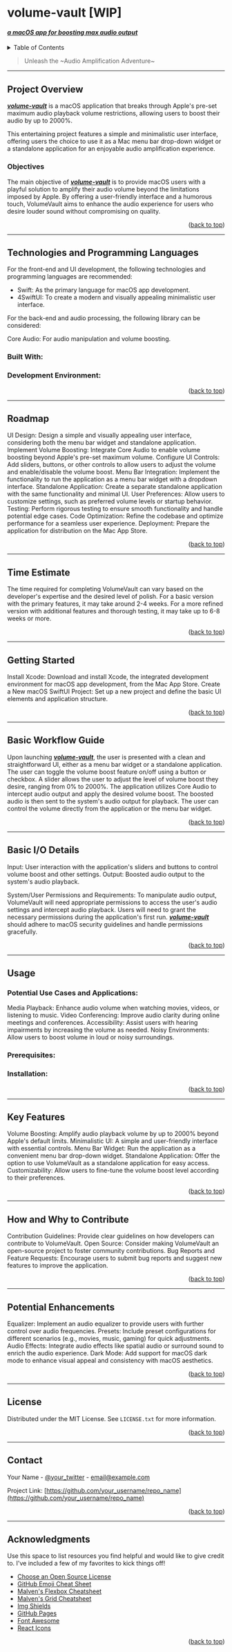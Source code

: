 <a name="vol"></a>


<!-- Adding custom IDs allows you to link directly to headings and modify them with CSS. To add a custom heading ID, enclose the custom ID in curly braces on the same line as the heading. -->
<h1 id="vol">volume-vault [WIP]</h3>

#### <ins>__*a macOS app for boosting max audio output*__</ins>

<details>
  <summary>Table of Contents</summary>
  <ol>
    <li>
      <a href="#view">Project Overview</a>
      <ul>
        <li><a href="obj">Objectives</a></li>
      </ul>
    </li>
    <li>
      <a href="#tech">Technologies and Programming Languages</a>
      <ul>
        <a href="built">Built With</a>
        <a href="devenv">Development Environment</a>
      </ul>
    </li>
    <li><a href="#start">Getting Started</a></li>
    <li><a href="#map">Roadmap</a></li>
    <li><a href="#flow">Basic Workflow</a></li>
    <li><a href="#io">Basic I/O Details</a></li>
    <li>
      <a href="#use">Usage</a>
      <ul>
        <li><a href="#pre">Prerequisites</a></li>
        <li><a href="#inst">Installation</a></li>
      </ul>
    </li>
    <li><a href="#feat">Key Features</a></li>
    <li><a href="#give">How to Contribute</a></li>
    <li><a href="#plus">Future Enhancements</a></li>
    <li><a href="#lic">License</a></li>
    <li><a href="#contact">Contact</a></li>
    <li><a href="#ack">Acknowledgments</a></li>
  </ol>
</details>
  
> Unleash the ~Audio Amplification Adventure~
> 

---------------------------

<a name="view"></a>
## Project Overview
<ins>__*volume-vault*__</ins> is a macOS application that breaks through Apple's pre-set maximum audio playback volume restrictions, allowing users to boost their audio by up to 2000%. 

This entertaining project features a simple and minimalistic user interface, offering users the choice to use it as a Mac menu bar drop-down widget or a standalone application for an enjoyable audio amplification experience.


<a name="obj"></a>
### Objectives
The main objective of <ins>__*volume-vault*__</ins> is to provide macOS users with a playful solution to amplify their audio volume beyond the limitations imposed by Apple. By offering a user-friendly interface and a humorous touch, VolumeVault aims to enhance the audio experience for users who desire louder sound without compromising on quality.

<p align="right">(<a href="#vol">back to top</a>)</p>

---------------------

<a name="tech"></a> 
## Technologies and Programming Languages
For the front-end and UI development, the following technologies and programming languages are recommended:
- Swift: As the primary language for macOS app development.
- 4SwiftUI: To create a modern and visually appealing minimalistic user interface.


For the back-end and audio processing, the following library can be considered:

Core Audio: For audio manipulation and volume boosting.

<a name="built"></a>

### Built With:


<a name="devenv"></a>

### Development Environment:



<p align="right">(<a href="#vol">back to top</a>)</p>

---------------------
<a name="map"></a>
## Roadmap

UI Design: Design a simple and visually appealing user interface, considering both the menu bar widget and standalone application.
Implement Volume Boosting: Integrate Core Audio to enable volume boosting beyond Apple's pre-set maximum volume.
Configure UI Controls: Add sliders, buttons, or other controls to allow users to adjust the volume and enable/disable the volume boost.
Menu Bar Integration: Implement the functionality to run the application as a menu bar widget with a dropdown interface.
Standalone Application: Create a separate standalone application with the same functionality and minimal UI.
User Preferences: Allow users to customize settings, such as preferred volume levels or startup behavior.
Testing: Perform rigorous testing to ensure smooth functionality and handle potential edge cases.
Code Optimization: Refine the codebase and optimize performance for a seamless user experience.
Deployment: Prepare the application for distribution on the Mac App Store.

<p align="right">(<a href="#vol">back to top</a>)</p>

---------------------

<a name="time"></a>
## Time Estimate
The time required for completing VolumeVault can vary based on the developer's expertise and the desired level of polish. For a basic version with the primary features, it may take around 2-4 weeks. For a more refined version with additional features and thorough testing, it may take up to 6-8 weeks or more.

<p align="right">(<a href="#vol">back to top</a>)</p>

---------------------
<a name="start"></a>

## Getting Started

Install Xcode: Download and install Xcode, the integrated development environment for macOS app development, from the Mac App Store.
Create a New macOS SwiftUI Project: Set up a new project and define the basic UI elements and application structure.

<p align="right">(<a href="#vol">back to top</a>)</p>

---------------------
<a name="flow"></a>
## Basic Workflow Guide

Upon launching <ins>__*volume-vault*__</ins>, the user is presented with a clean and straightforward UI, either as a menu bar widget or a standalone application.
The user can toggle the volume boost feature on/off using a button or checkbox.
A slider allows the user to adjust the level of volume boost they desire, ranging from 0% to 2000%.
The application utilizes Core Audio to intercept audio output and apply the desired volume boost.
The boosted audio is then sent to the system's audio output for playback.
The user can control the volume directly from the application or the menu bar widget.

<p align="right">(<a href="#vol">back to top</a>)</p>

---------------------

<a name="io"></a>
## Basic I/O Details

Input:
User interaction with the application's sliders and buttons to control volume boost and other settings.
Output:
Boosted audio output to the system's audio playback.


System/User Permissions and Requirements:
To manipulate audio output, VolumeVault will need appropriate permissions to access the user's audio settings and intercept audio playback. Users will need to grant the necessary permissions during the application's first run. <ins>__*volume-vault*__</ins> should adhere to macOS security guidelines and handle permissions gracefully.

<p align="right">(<a href="#vol">back to top</a>)</p>

---------------------

<a name="use"></a>
## Usage

### Potential Use Cases and Applications:

Media Playback: Enhance audio volume when watching movies, videos, or listening to music.
Video Conferencing: Improve audio clarity during online meetings and conferences.
Accessibility: Assist users with hearing impairments by increasing the volume as needed.
Noisy Environments: Allow users to boost volume in loud or noisy surroundings.


### Prerequisites:


### Installation:

<p align="right">(<a href="#vol">back to top</a>)</p>

---------------------

<a name="feat"></a>
## Key Features 

Volume Boosting: Amplify audio playback volume by up to 2000% beyond Apple's default limits.
Minimalistic UI: A simple and user-friendly interface with essential controls.
Menu Bar Widget: Run the application as a convenient menu bar drop-down widget.
Standalone Application: Offer the option to use VolumeVault as a standalone application for easy access.
Customizability: Allow users to fine-tune the volume boost level according to their preferences.

<p align="right">(<a href="#vol">back to top</a>)</p>

---------------------
<a name="give"></a>
## How and Why to Contribute

Contribution Guidelines: Provide clear guidelines on how developers can contribute to VolumeVault.
Open Source: Consider making VolumeVault an open-source project to foster community contributions.
Bug Reports and Feature Requests: Encourage users to submit bug reports and suggest new features to improve the application.

<p align="right">(<a href="#vol">back to top</a>)</p>

---------------------
<a name="plus"></a>

## Potential Enhancements

Equalizer: Implement an audio equalizer to provide users with further control over audio frequencies.
Presets: Include preset configurations for different scenarios (e.g., movies, music, gaming) for quick adjustments.
Audio Effects: Integrate audio effects like spatial audio or surround sound to enrich the audio experience.
Dark Mode: Add support for macOS dark mode to enhance visual appeal and consistency with macOS aesthetics.

<p align="right">(<a href="#vol">back to top</a>)</p>

---------------------------

<a name="lic"></a>
<!-- LICENSE -->
## License

Distributed under the MIT License. See `LICENSE.txt` for more information.

<p align="right">(<a href="#vol">back to top</a>)</p>

---------------------------
<a name="contact"></a>
<!-- CONTACT -->
## Contact

Your Name - [@your_twitter](https://twitter.com/your_username) - email@example.com

Project Link: [https://github.com/your_username/repo_name](https://github.com/your_username/repo_name)

<p align="right">(<a href="#vol">back to top</a>)</p>

---------------------------
<a name="ack"></a>
<!-- ACKNOWLEDGMENTS -->
## Acknowledgments

Use this space to list resources you find helpful and would like to give credit to. I've included a few of my favorites to kick things off!

* [Choose an Open Source License](https://choosealicense.com)
* [GitHub Emoji Cheat Sheet](https://www.webpagefx.com/tools/emoji-cheat-sheet)
* [Malven's Flexbox Cheatsheet](https://flexbox.malven.co/)
* [Malven's Grid Cheatsheet](https://grid.malven.co/)
* [Img Shields](https://shields.io)
* [GitHub Pages](https://pages.github.com)
* [Font Awesome](https://fontawesome.com)
* [React Icons](https://react-icons.github.io/react-icons/search)

<p align="right">(<a href="#vol">back to top</a>)</p>



<!-- MARKDOWN LINKS & IMAGES -->
<!-- https://www.markdownguide.org/basic-syntax/#reference-style-links -->
[contributors-shield]: https://img.shields.io/github/contributors/othneildrew/Best-README-Template.svg?style=for-the-badge
[contributors-url]: https://github.com/othneildrew/Best-README-Template/graphs/contributors
[forks-shield]: https://img.shields.io/github/forks/othneildrew/Best-README-Template.svg?style=for-the-badge
[forks-url]: https://github.com/othneildrew/Best-README-Template/network/members
[stars-shield]: https://img.shields.io/github/stars/othneildrew/Best-README-Template.svg?style=for-the-badge
[stars-url]: https://github.com/othneildrew/Best-README-Template/stargazers
[issues-shield]: https://img.shields.io/github/issues/othneildrew/Best-README-Template.svg?style=for-the-badge
[issues-url]: https://github.com/othneildrew/Best-README-Template/issues
[license-shield]: https://img.shields.io/github/license/othneildrew/Best-README-Template.svg?style=for-the-badge
[license-url]: https://github.com/othneildrew/Best-README-Template/blob/master/LICENSE.txt
[linkedin-shield]: https://img.shields.io/badge/-LinkedIn-black.svg?style=for-the-badge&logo=linkedin&colorB=555
[linkedin-url]: https://linkedin.com/in/othneildrew
[product-screenshot]: images/screenshot.png
[Next.js]: https://img.shields.io/badge/next.js-000000?style=for-the-badge&logo=nextdotjs&logoColor=white
[Next-url]: https://nextjs.org/

